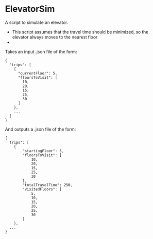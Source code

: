 # ElevatorSim
A script to simulate an elevator.
- This script assumes that the travel time should be minimized, so the elevator always moves to the nearest floor
- 
Takes an input .json file of the form:
```
{
  "trips": [
    {
      "currentFloor": 5,
      "floorsToVisit": [
        10,
        20,
        15,
        25,
        30
      ]
    },
    ...
  ]
}
```

And outputs a .json file of the form:
```
{
  trips": [
    {
        "startingFloor": 5,
        "floorsToVisit": [
            10,
            20,
            15,
            25,
            30
        ],
        "totalTravelTime": 250,
        "visitedFloors": [
            5,
            10,
            15,
            20,
            25,
            30
        ]
    },
  ...
}
```
